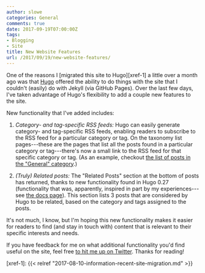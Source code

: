 ```yaml
---
author: slowe
categories: General
comments: true
date: 2017-09-19T07:00:00Z
tags:
- Blogging
- Site
title: New Website Features
url: /2017/09/19/new-website-features/
---
```


One of the reasons I [migrated this site to Hugo][xref-1] a little over a month ago was that [Hugo][link-3] offered the ability to do things with the site that I couldn't (easily) do with Jekyll (via GitHub Pages). Over the last few days, I've taken advantage of Hugo's flexibility to add a couple new features to the site.<!--more-->

New functionality that I've added includes:

1. _Category- and tag-specific RSS feeds:_ Hugo can easily generate category- and tag-specific RSS feeds, enabling readers to subscribe to the RSS feed for a particular category or tag. On the taxonomy list pages---these are the pages that list all the posts found in a particular category or tag---there's now a small link to the RSS feed for that specific category or tag. (As an example, checkout [the list of posts in the "General" category][link-1].)

2. _(Truly) Related posts:_ The "Related Posts" section at the bottom of posts has returned, thanks to new functionality found in Hugo 0.27 (functionality that was, apparently, inspired in part by my experiences---see [the docs page][link-2]). This section lists 3 posts that are considered by Hugo to be related, based on the category and tags assigned to the posts.

It's not much, I know, but I'm hoping this new functionality makes it easier for readers to find (and stay in touch with) content that is relevant to their specific interests and needs.

If you have feedback for me on what additional functionality you'd find useful on the site, feel free [to hit me up on Twitter][link-4]. Thanks for reading!

[link-1]: /categories/general/
[link-2]: https://gohugo.io/content-management/related/#performance-considerations
[link-3]: https://gohugo.io/
[link-4]: https://twitter.com/scott_lowe
[xref-1]: {{< relref "2017-08-10-information-recent-site-migration.md" >}}
